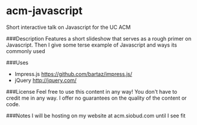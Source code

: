 acm-javascript
==============

Short interactive talk on Javascript for the UC ACM

###Description
Features a short slideshow that serves as a rough primer
on Javascript. Then I give some terse example of Javascript
and ways its commonly used

###Uses 
* Impress.js https://github.com/bartaz/impress.js/
* jQuery http://jquery.com/

###License
Feel free to use this content in any way! You don't have to credit 
me in any way. I offer no guarantees on  the quality of the content 
or code.

###Notes
I will be hosting on my website at acm.siobud.com until
I see fit

